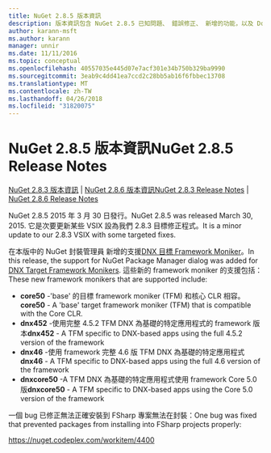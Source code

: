```yaml
---
title: NuGet 2.8.5 版本資訊
description: 版本資訊包含 NuGet 2.8.5 已知問題、 錯誤修正、 新增的功能，以及 Dcr。
author: karann-msft
ms.author: karann
manager: unnir
ms.date: 11/11/2016
ms.topic: conceptual
ms.openlocfilehash: 40557035e445d07e7acf301e34b750b329ba9990
ms.sourcegitcommit: 3eab9c4dd41ea7ccd2c28bb5ab16f6fbbec13708
ms.translationtype: MT
ms.contentlocale: zh-TW
ms.lasthandoff: 04/26/2018
ms.locfileid: "31820075"
---
```

# <a name="nuget-285-release-notes"></a><span data-ttu-id="1d0c7-103">NuGet 2.8.5 版本資訊</span><span class="sxs-lookup"><span data-stu-id="1d0c7-103">NuGet 2.8.5 Release Notes</span></span>

<span data-ttu-id="1d0c7-104">[NuGet 2.8.3 版本資訊](../release-notes/nuget-2.8.3.md) | [NuGet 2.8.6 版本資訊](../release-notes/nuget-2.8.6.md)</span><span class="sxs-lookup"><span data-stu-id="1d0c7-104">[NuGet 2.8.3 Release Notes](../release-notes/nuget-2.8.3.md) | [NuGet 2.8.6 Release Notes](../release-notes/nuget-2.8.6.md)</span></span>

<span data-ttu-id="1d0c7-105">NuGet 2.8.5 2015 年 3 月 30 日發行。</span><span class="sxs-lookup"><span data-stu-id="1d0c7-105">NuGet 2.8.5 was released March 30, 2015.</span></span> <span data-ttu-id="1d0c7-106">它是次要更新某些 VSIX 設為我們 2.8.3 目標修正程式。</span><span class="sxs-lookup"><span data-stu-id="1d0c7-106">It is a minor update to our 2.8.3 VSIX with some targeted fixes.</span></span>

<span data-ttu-id="1d0c7-107">在本版中的 NuGet 封裝管理員 新增的支援[DNX 目標 Framework Moniker](https://github.com/aspnet/dnx)。</span><span class="sxs-lookup"><span data-stu-id="1d0c7-107">In this release, the support for NuGet Package Manager dialog was added for [DNX Target Framework Monikers](https://github.com/aspnet/dnx).</span></span>  <span data-ttu-id="1d0c7-108">這些新的 framework moniker 的支援包括：</span><span class="sxs-lookup"><span data-stu-id="1d0c7-108">These new framework monikers that are supported include:</span></span>

* <span data-ttu-id="1d0c7-109">**core50** -'base' 的目標 framework moniker (TFM) 和核心 CLR 相容。</span><span class="sxs-lookup"><span data-stu-id="1d0c7-109">**core50** - A 'base' target framework moniker (TFM) that is compatible with the Core CLR.</span></span>
* <span data-ttu-id="1d0c7-110">**dnx452** -使用完整 4.5.2 TFM DNX 為基礎的特定應用程式的 framework 版本</span><span class="sxs-lookup"><span data-stu-id="1d0c7-110">**dnx452** - A TFM specific to DNX-based apps using the full 4.5.2 version of the framework</span></span>
* <span data-ttu-id="1d0c7-111">**dnx46** -使用 framework 完整 4.6 版 TFM DNX 為基礎的特定應用程式</span><span class="sxs-lookup"><span data-stu-id="1d0c7-111">**dnx46** - A TFM specific to DNX-based apps using the full 4.6 version of the framework</span></span>
* <span data-ttu-id="1d0c7-112">**dnxcore50** -A TFM DNX 為基礎的特定應用程式使用 framework Core 5.0 版</span><span class="sxs-lookup"><span data-stu-id="1d0c7-112">**dnxcore50** - A TFM specific to DNX-based apps using the Core 5.0 version of the framework</span></span>

<span data-ttu-id="1d0c7-113">一個 bug 已修正無法正確安裝到 FSharp 專案無法在封裝：</span><span class="sxs-lookup"><span data-stu-id="1d0c7-113">One bug was fixed that prevented packages from installing into FSharp projects properly:</span></span>

https://nuget.codeplex.com/workitem/4400